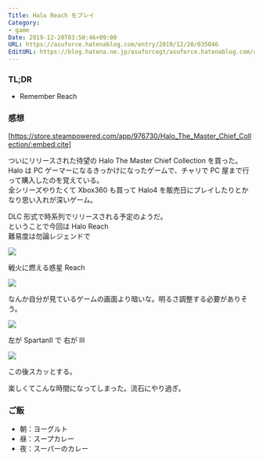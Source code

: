```yaml
---
Title: Halo Reach をプレイ
Category:
- game
Date: 2019-12-20T03:50:46+09:00
URL: https://asuforce.hatenablog.com/entry/2019/12/20/035046
EditURL: https://blog.hatena.ne.jp/asuforcegt/asuforce.hatenablog.com/atom/entry/26006613486726096
---
```


### TL;DR

- Remember Reach

###  感想

[https://store.steampowered.com/app/976730/Halo_The_Master_Chief_Collection/:embed:cite]

ついにリリースされた待望の Halo The Master Chief Collection を買った。  
Halo は PC ゲーマーになるきっかけになったゲームで、チャリで PC 屋まで行って購入したのを覚えている。  
全シリーズやりたくて Xbox360 も買って Halo4 を販売日にプレイしたりとかなり思い入れが深いゲーム。

DLC 形式で時系列でリリースされる予定のようだ。  
ということで今回は Halo Reach  
難易度は勿論レジェンドで

<span itemtype="http://schema.org/Photograph" itemscope="itemscope"><img class="magnifiable" src="https://lh3.googleusercontent.com/-1TfgQRN4Bh8/XfvCCqvXYDI/AAAAAAABDFw/VfzKmh2JS6Yhmzcr8kpMzh03XYcS6eg-QCE0YBhgL/s1200/20191219214658_1.jpg" itemprop="image"></span>

戦火に燃える惑星 Reach

<span itemtype="http://schema.org/Photograph" itemscope="itemscope"><img class="magnifiable" src="https://lh3.googleusercontent.com/-8vF-gveqptk/XfvCCq9_ZTI/AAAAAAABDFw/XLiIL5Wli2I8QpKKH8qt9ovjv9e4KKNUACE0YBhgL/s1200/20191219215005_1.jpg" itemprop="image"></span>

なんか自分が見ているゲームの画面より暗いな。明るさ調整する必要がありそう。

<span itemtype="http://schema.org/Photograph" itemscope="itemscope"><img class="magnifiable" src="https://lh3.googleusercontent.com/--1zE2rFqajc/XfvCCuror4I/AAAAAAABDFw/WqOEwKtlkacBxq7d0aMD6TwmM406iP-3wCE0YBhgL/s1200/20191219221333_1.jpg" itemprop="image"></span>

左が SpartanⅡ で 右が Ⅲ

<span itemtype="http://schema.org/Photograph" itemscope="itemscope"><img class="magnifiable" src="https://lh3.googleusercontent.com/-7smnVNwVJEg/XfvCCPWL_LI/AAAAAAABDFw/fvSkAkbIXXsiyEsvl_cJwe19Y37tX9vpACE0YBhgL/s1200/20191220001753_1.jpg" itemprop="image"></span>

この後スカッとする。

楽しくてこんな時間になってしまった。流石にやり過ぎ。

### ご飯

- 朝：ヨーグルト
- 昼：スープカレー
- 夜：スーパーのカレー
